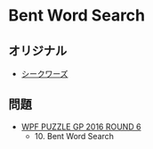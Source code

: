 # Bent Word Search

## オリジナル
- [シークワーズ](wordsearch.md)

## 問題
- [WPF PUZZLE GP 2016 ROUND 6](../questions/wpfpgp2016_6.md)
	- 10\. Bent Word Search
